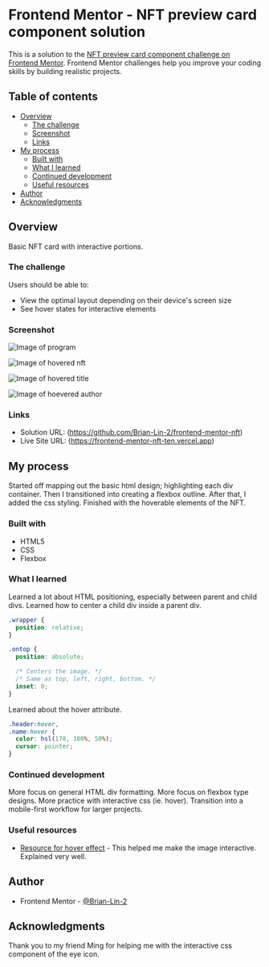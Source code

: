 # Frontend Mentor - NFT preview card component solution

This is a solution to the [NFT preview card component challenge on Frontend Mentor](https://www.frontendmentor.io/challenges/nft-preview-card-component-SbdUL_w0U). Frontend Mentor challenges help you improve your coding skills by building realistic projects. 

## Table of contents

- [Overview](#overview)
  - [The challenge](#the-challenge)
  - [Screenshot](#screenshot)
  - [Links](#links)
- [My process](#my-process)
  - [Built with](#built-with)
  - [What I learned](#what-i-learned)
  - [Continued development](#continued-development)
  - [Useful resources](#useful-resources)
- [Author](#author)
- [Acknowledgments](#acknowledgments)

## Overview

Basic NFT card with interactive portions.

### The challenge

Users should be able to:

- View the optimal layout depending on their device's screen size
- See hover states for interactive elements

### Screenshot

![Image of program](https://user-images.githubusercontent.com/19761406/219833820-dde3f7e4-2172-4a75-8822-09ada12055fa.png)

![Image of hovered nft](https://user-images.githubusercontent.com/19761406/219833890-63148ba0-dd69-4de5-a7b4-6658f0ea1db7.png)

![Image of hovered title](https://user-images.githubusercontent.com/19761406/219834061-601f201a-526f-4e37-ad09-1c09e681263b.png)

![Image of hoevered author](https://user-images.githubusercontent.com/19761406/219834102-9063d356-db62-4d8d-93d7-d208330c9eb4.png)

### Links

- Solution URL: (https://github.com/Brian-Lin-2/frontend-mentor-nft)
- Live Site URL: (https://frontend-mentor-nft-ten.vercel.app)

## My process

Started off mapping out the basic html design; highlighting each div container. Then I transitioned into creating a flexbox outline. After that, I added the css styling. Finished with the hoverable elements of the NFT.

### Built with

- HTML5
- CSS
- Flexbox

### What I learned

Learned a lot about HTML positioning, especially between parent and child divs. Learned how to center a child div inside a parent div.

```css
.wrapper {
  position: relative;
}

.ontop {
  position: absolute;

  /* Centers the image. */
  /* Same as top, left, right, bottom. */
  inset: 0;
}
```

Learned about the hover attribute.

```css
.header:hover,
.name:hover {
  color: hsl(178, 100%, 50%);
  cursor: pointer;
}
```

### Continued development

More focus on general HTML div formatting. More focus on flexbox type designs. More practice with interactive css (ie. hover). Transition into a mobile-first workflow for larger projects.

### Useful resources

- [Resource for hover effect](https://www.youtube.com/watch?v=tF3RE5CGt9U&t=461s) - This helped me make the image interactive. Explained very well.

## Author

- Frontend Mentor - [@Brian-Lin-2](https://www.frontendmentor.io/profile/Brian-Lin-2)

## Acknowledgments

Thank you to my friend Ming for helping me with the interactive css component of the eye icon.
